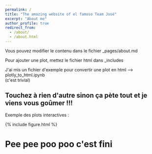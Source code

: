 ```yaml
---
permalink: /
title: "The amazing website of el famoso Team José"
excerpt: "About me"
author_profile: true
redirect_from: 
  - /about/
  - /about.html
---
```


Vous pouvez modifier le contenu dans le fichier _pages/about.md


Pour ajouter une plot, mettez le fichier html dans _includes

J'ai mis un fichier d'exemple pour convertir une plot en html --> plotly_to_html.ipynb  
(c'est trivial)

## Touchez à rien d'autre sinon ça pète tout et je viens vous goûmer !!!

Exemple des plots interactives : 

{% include figure.html %}


# Pee pee poo poo c'est fini
